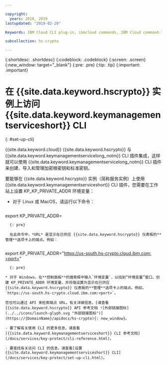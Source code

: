 ```yaml
---

copyright:
  years: 2018, 2019
lastupdated: "2019-02-20"

Keywords: IBM Cloud CLI plug-in, ibmcloud commands, IBM Cloud command-line interface

subcollection: hs-crypto

---
```


{:shortdesc: .shortdesc}
{:codeblock: .codeblock}
{:screen: .screen}
{:new_window: target="_blank"}
{:pre: .pre}
{:tip: .tip}
{:important: .important}

# 在 {{site.data.keyword.hscrypto}} 实例上访问 {{site.data.keyword.keymanagementserviceshort}} CLI
{: #set-up-cli}

{{site.data.keyword.cloud}} {{site.data.keyword.hscrypto}} 与 {{site.data.keyword.keymanagementservicelong_notm}} CLI 插件集成，这样就可以使用 {{site.data.keyword.keymanagementservicelong_notm}} CLI 插件来创建、导入和管理加密根密钥和标准密钥。

要能够在 {{site.data.keyword.hscrypto}} 实例（简称服务实例）上使用 {{site.data.keyword.keymanagementserviceshort}} CLI 插件，您需要在工作站上设置 KP_KP_PRIVATE_ADDR 环境变量：

* 对于 Linux 或 MacOS，请运行以下命令：

  ```
export KP_PRIVATE_ADDR=<URL>
```
  {: pre}

  在此命令中，*URL* 是显示在已供应 {{site.data.keyword.hscrypto}} 仪表板的**管理**选项卡上的端点。例如：


  ```
export KP_PRIVATE_ADDR="https://us-south.hs-crypto.cloud.ibm.com:<port>"
```
  {: pre}

* 对于 Windows，在**控制面板**的搜索框中输入`环境变量`，以找到“环境变量”窗口。创建 KP_PRIVATE_ADDR 环境变量，并将值设置为显示在已供应 {{site.data.keyword.hscrypto}} 仪表板的**管理**选项卡上的端点。例如，`https://us-south.hs-crypto.cloud.ibm.com:<port>`。

您也可以通过 API 来检索端点 URL。有关详细信息，[请查看 {{site.data.keyword.hscrypto}} API 参考文档 ![外部链接图标](../../icons/launch-glyph.svg "外部链接图标")](https://{DomainName}/apidocs/hs-crypto){: new_window}。

- 要了解有关使用 CLI 的更多信息，请查看 [{{site.data.keyword.keymanagementserviceshort}} CLI 参考文档](/docs/services/key-protect/cli-reference.html)。

- 要查找有关访问 CLI 的信息，请查看[设置 {{site.data.keyword.keymanagementserviceshort}} CLI](/docs/services/key-protect/set-up-cli.html)。
